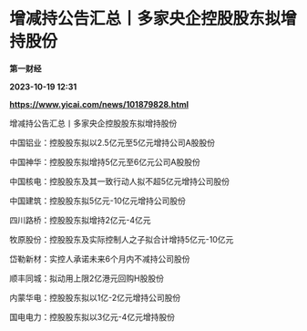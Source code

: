 # 增减持公告汇总丨多家央企控股股东拟增持股份
**第一财经**

**2023-10-19 12:31**

**https://www.yicai.com/news/101879828.html**

增减持公告汇总丨多家央企控股股东拟增持股份

中国铝业：控股股东拟以2.5亿元至5亿元增持公司A股股份  
  
中国神华：控股股东拟增持5亿元至6亿元公司A股股份  
  
中国核电：控股股东及其一致行动人拟不超5亿元增持公司股份  
  
中国建筑：控股股东拟5亿元-10亿元增持公司股份  
  
四川路桥：控股股东拟增持2亿元-4亿元  
  
牧原股份：控股股东及实际控制人之子拟合计增持5亿元-10亿元  
  
岱勒新材：实控人承诺未来6个月内不减持公司股份  
  
顺丰同城：拟动用上限2亿港元回购H股股份  
  
内蒙华电：控股股东拟以1亿-2亿元增持公司股份  
  
国电电力：控股股东拟以3亿元-4亿元增持股份